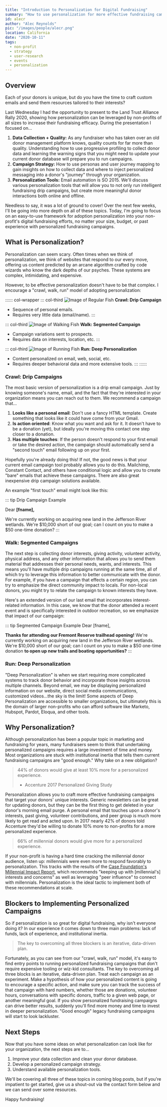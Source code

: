```yaml
---
title: "Introduction to Personalization for Digital Fundraising"
summary: "How to use personalization for more effective fundraising campaigns that target your donors' unique interests."
id: alecr
author: "Alec Reynolds"
pic: "/images/people/alecr.png"
location: California
date: "2020-10-11"
tags:
  - non-profit
  - strategy
  - user-research
  - events
  - personalization
---
```


## Overview

Each of your donors is unique, but do you have the time to craft custom emails and send them resources tailored to their interests?

Last Wednesday I had the opportunity to present to the Land Trust Alliance Rally 2020, showing how personalization can be leveraged by non-profits of all sizes to increase their fundraising efficacy. During the presentation I focused on...

1. **Data Collection + Quality:** As any fundraiser who has taken over an old donor management platform knows, quality counts for far more than quality. Understanding how to use progressive profiling to collect donor data and learning the warning signs that you might need to update your current donor database will prepare you to run campaigns.
2. **Campaign Strategy:** How to use personas and user journey mapping to gain insights on how to collect data and where to inject personalized messaging into a donor's "journey" through your organization.
3. **Personalization Tools:** Email automation is SO 2015. We'll discuss various personalization tools that will allow you to not only run intelligent fundraising drip campaigns, but create more meaningful donor interactions both online and offline.

Needless to say, it was a lot of ground to cover! Over the next few weeks, I'll be going into more depth on all of these topics. Today, I'm going to focus on an easy-to-use framework for adoption personalization into your non-profit's digital fundraising efforts, no matter your size, budget, or past experience with personalized fundraising campaigns.

## What is Personalization?

Personalization can seem scary. Often times when we think of personalization, we think of websites that respond to our every move, offering us content predicted by an arcane algorithm crafted by code wizards who know the dark depths of our psyches. These systems are complex, intimidating, and expensive.

However, to be effective personalization doesn't have to be that complex. I encourage a "crawl, walk, run" model of adopting personalization:

:::::: col-wrapper
::: col-third
![Image of Regular Fish](/images/articles/better-digital-fundraising/fish.png)
**Crawl: Drip Campaign**

- Sequence of personal emails.
- Requires very little data (email/name).
:::

::: col-third
![Image of Walking Fish](/images/articles/better-digital-fundraising/walking-fish.png)
**Walk: Segmented Campaign**

- Campaign variations sent to prospects.
- Requires data on interests, location, etc.
:::

::: col-third
![Image of Running Fish](/images/articles/better-digital-fundraising/running-fish.png)
**Run: Deep Personalization**

- Content personalized on email, web, social, etc.
- Requires deeper behavioral data and more extensive tools.
:::
::::::


### Crawl: Drip Campaigns

The most basic version of personalization is a drip email campaign. Just by knowing someone's name, email, and the fact that they're interested in your organization means you can reach out to them. We recommend a campaign that...

1. **Looks like a personal email**: Don't use a fancy HTML template. Create something that looks like it could have come from your Gmail.
2. **Is action oriented**: Know what you want and ask for it. It doesn't have to be a donation (yet), but ideally you're moving this contact one step closer to a donation.
2. **Has multiple touches**: If the person doesn't respond to your first email or take the desired action, the campaign should automatically send a "second touch" email following up on your first.

Hopefully you're already doing this! If not, the good news is that your current email campaign tool probably allows you to do this. Mailchimp, Constant Contact, and others have conditional logic and allow you to create "bare" emails that achieve these campaigns. There are also great inexpensive drip campaign solutions available.

An example "first touch" email might look like this:

::: tip Drip Campaign Example

Dear **[fname],**

We're currently working on acquiring new land in the Jefferson River wetlands. We're $10,000 short of our goal; can I count on you to make a $50 one-time donation?
:::


### Walk: Segmented Campaigns

The next step is collecting donor interests, giving activity, volunteer activity, physical address, and any other information that allows you to send them material that addresses their personal needs, wants, and interests. This means you'll have multiple drip campaigns running at the same time, all of which try to leverage this information to better communicate with the donor. For example, if you have a campaign that effects a certain region, you can try to emphasize the direct community impact to locals. For non-local donors, you might try to relate the campaign to known interests they have.

Here's an extended version of our last email that incorporates interest-related information. In this case, we know that the donor attended a recent event and is specifically interested in outdoor recreation, so we emphasize that impact of our campaign:

::: tip Segmented Campaign Example
Dear [fname],

**Thanks for attending our Fremont Reserve trailhead opening!** We're currently working on acquiring new land in the Jefferson River wetlands. We're $10,000 short of our goal; can I count on you to make a $50 one-time donation **to open up new trails and boating opportunities?**
:::

### Run: Deep Personalization

"Deep Personalization" is when we start requiring more complicated systems to track donor behavior and incorporate those insights across multiple channels. Beyond email, we may be displaying personalized information on our website, direct social media communications, customized videos...the sky is the limit! Some aspects of Deep Personalization are accessible to smaller organizations, but ultimately this is the domain of larger non-profits who can afford software like Marketo, Hubspot, Pardot, Eloqua, and other tools.

## Why Personalization?

Although personalization has been a popular topic in marketing and fundraising for years, many fundraisers seem to think that undertaking personalized campaigns requires a large investment of time and money. Most organizations are stuck with institutional inertia that tells them current fundraising campaigns are "good enough." Why take on a new obligation?

> 44% of donors would give at least 10% more for a personalized experience.
> - Accenture 2017 Personalized Giving Study

Personalization allows you to craft more effective fundraising campaigns that target your donors' unique interests. Generic newsletters can be great for updating donors, but they can be the first thing to get deleted in your donor's morning email purge. A personal email that touches upon a donor's interests, past giving, volunteer contributions, and peer group is much more likely to get read and acted upon. In 2017 nearly 42% of donors told Accenture they'd be willing to donate 10% more to non-profits for a more personalized experience.

> 66% of millennial donors would give more for a personalized experience.

If your non-profit is having a hard time cracking the millennial donor audience, listen up: millennials were even more to respond favorably to personalization. This tracks with the results of the [Case Foundation's Millennial Impact Report](https://casefoundation.org/program/millennial-engagement/), which recommends "keeping up with [millennial's] interests and concerns" as well as leveraging "peer influence" to connect with millennials. Personalization is the ideal tactic to implement both of these recommendations at scale.

## Blockers to Implementing Personalized Campaigns

So if personalization is so great for digital fundraising, why isn't everyone doing it? In our experience it comes down to three main problems: lack of funds, lack of experience, and institutional inertia.

> The key to overcoming all three blockers is an iterative, data-driven plan.

Fortunately, as you can see from our "crawl, walk, run" model, it's easy to find entry points to running personalized fundraising campaigns that don't require expensive tooling or wiz-kid consultants. The key to overcoming all three blocks is an iterative, data-driven plan. Treat each campaign as an experiment. Make a hypothesis of how your personalized content is going to encourage a specific action, and make sure you can track the success of that campaign with hard numbers, whether those are donations, volunteer hours, conversations with specific donors, traffic to a given web page, or another meaningful goal. If you show personalized fundraising campaigns can drive better results, suddenly you'll find more money and time to invest in deeper personalization. "Good enough" legacy fundraising campaigns will start to look lackluster.

## Next Steps

Now that you have some ideas on what personalization can look like for your organization, the next steps are to...

1. Improve your data collection and clean your donor database.
2. Develop a personalized campaign strategy.
3. Understand available personalization tools.

We'll be covering all three of these topics in coming blog posts, but if you're impatient to get started, give us a shout-out via the contact form below and we can send over some resources.

Happy fundraising!

